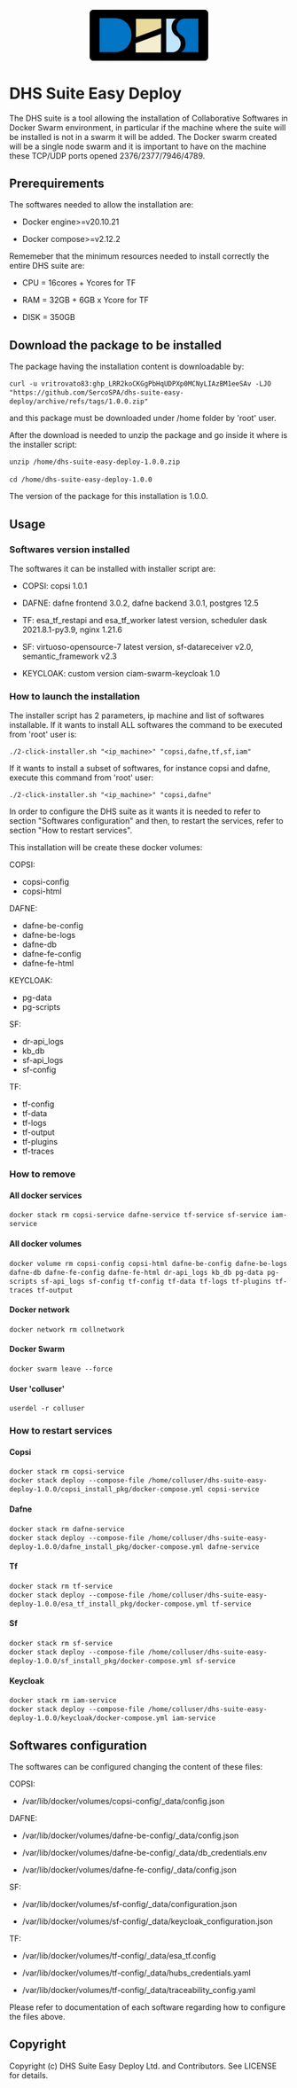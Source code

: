 <p align="center">
  <img src="./LogoDHS.png" alt="DHS suite easy deploy" width="214" />
</p>

# DHS Suite Easy Deploy

The DHS suite is a tool allowing the installation of Collaborative Softwares in Docker Swarm environment, in particular if the machine where the suite will be installed is not in a swarm it will be added. The Docker swarm created will be a single node swarm and it is important to have on the machine these TCP/UDP ports opened 2376/2377/7946/4789.

## Prerequirements

The softwares needed to allow the installation are:

- Docker engine>=v20.10.21

- Docker compose>=v2.12.2

Rememeber that the minimum resources needed to install correctly the entire DHS suite are:

- CPU = 16cores + Ycores for TF

- RAM = 32GB + 6GB x Ycore for TF

- DISK = 350GB

## Download the package to be installed

The package having the installation content is downloadable by:

    curl -u vritrovato83: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 -LJO "https://github.com/SercoSPA/dhs-suite-easy-deploy/archive/refs/tags/1.0.0.zip"

and this package must be downloaded under /home folder by 'root' user.

After the download is needed to unzip the package and go inside it where is the installer script:

    unzip /home/dhs-suite-easy-deploy-1.0.0.zip

    cd /home/dhs-suite-easy-deploy-1.0.0

The version of the package for this installation is 1.0.0.

## Usage

### Softwares version installed

The softwares it can be installed with installer script are:

- COPSI: copsi 1.0.1

- DAFNE: dafne frontend 3.0.2, dafne backend 3.0.1, postgres 12.5

- TF: esa_tf_restapi and esa_tf_worker latest version, scheduler dask 2021.8.1-py3.9, nginx 1.21.6

- SF: virtuoso-opensource-7 latest version, sf-datareceiver v2.0, semantic_framework v2.3

- KEYCLOAK: custom version ciam-swarm-keycloak 1.0

### How to launch the installation

The installer script has 2 parameters, ip machine and list of softwares installable. If it wants to install ALL softwares the command to be executed from 'root' user is:

    ./2-click-installer.sh "<ip_machine>" "copsi,dafne,tf,sf,iam"

If it wants to install a subset of softwares, for instance copsi and dafne, execute this command from 'root' user:

    ./2-click-installer.sh "<ip_machine>" "copsi,dafne"

In order to configure the DHS suite as it wants it is needed to refer to section "Softwares configuration" and then, to restart the services, refer to section "How to restart services".

This installation will be create these docker volumes:

COPSI:

- copsi-config
- copsi-html

DAFNE:

- dafne-be-config
- dafne-be-logs
- dafne-db
- dafne-fe-config
- dafne-fe-html

KEYCLOAK:

- pg-data
- pg-scripts

SF:

- dr-api_logs
- kb_db
- sf-api_logs
- sf-config

TF:

- tf-config
- tf-data
- tf-logs
- tf-output
- tf-plugins
- tf-traces

### How to remove 

#### All docker services

    docker stack rm copsi-service dafne-service tf-service sf-service iam-service

#### All docker volumes

    docker volume rm copsi-config copsi-html dafne-be-config dafne-be-logs dafne-db dafne-fe-config dafne-fe-html dr-api_logs kb_db pg-data pg-scripts sf-api_logs sf-config tf-config tf-data tf-logs tf-plugins tf-traces tf-output

#### Docker network 

    docker network rm collnetwork

#### Docker Swarm

    docker swarm leave --force

#### User 'colluser'

    userdel -r colluser

### How to restart services

#### Copsi

    docker stack rm copsi-service    
    docker stack deploy --compose-file /home/colluser/dhs-suite-easy-deploy-1.0.0/copsi_install_pkg/docker-compose.yml copsi-service

#### Dafne

    docker stack rm dafne-service
    docker stack deploy --compose-file /home/colluser/dhs-suite-easy-deploy-1.0.0/dafne_install_pkg/docker-compose.yml dafne-service

#### Tf

    docker stack rm tf-service
    docker stack deploy --compose-file /home/colluser/dhs-suite-easy-deploy-1.0.0/esa_tf_install_pkg/docker-compose.yml tf-service

#### Sf

    docker stack rm sf-service
    docker stack deploy --compose-file /home/colluser/dhs-suite-easy-deploy-1.0.0/sf_install_pkg/docker-compose.yml sf-service

#### Keycloak

    docker stack rm iam-service
    docker stack deploy --compose-file /home/colluser/dhs-suite-easy-deploy-1.0.0/keycloak/docker-compose.yml iam-service

## Softwares configuration 

The softwares can be configured changing the content of these files:

COPSI:

- /var/lib/docker/volumes/copsi-config/_data/config.json

DAFNE:

- /var/lib/docker/volumes/dafne-be-config/_data/config.json

- /var/lib/docker/volumes/dafne-be-config/_data/db_credentials.env

- /var/lib/docker/volumes/dafne-fe-config/_data/config.json

SF:

- /var/lib/docker/volumes/sf-config/_data/configuration.json

- /var/lib/docker/volumes/sf-config/_data/keycloak_configuration.json

TF:

- /var/lib/docker/volumes/tf-config/_data/esa_tf.config

- /var/lib/docker/volumes/tf-config/_data/hubs_credentials.yaml

- /var/lib/docker/volumes/tf-config/_data/traceability_config.yaml

Please refer to documentation of each software regarding how to configure the files above.

## Copyright

Copyright (c) DHS Suite Easy Deploy Ltd. and Contributors. See LICENSE for details.
